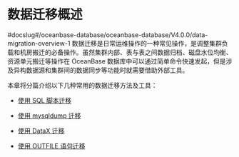 # 数据迁移概述
#docslug#/oceanbase-database/oceanbase-database/V4.0.0/data-migration-overview-1
数据迁移是日常运维操作的一种常见操作，是调整集群负载和机房搬迁的必备操作。虽然集群内部、表与表之间数据归档、磁盘水位均衡、资源单元搬迁等操作在 OceanBase 数据库中可以通过简单命令快速发起，但是涉及异构数据源和集群间的数据同步等功能时就需要借助外部工具。

本章将分篇介绍以下几种常用的数据迁移方法及工具：

* [使用 SQL 脚本迁移](../3.data-migration-1/4.migrate-data-by-using-sql-scripts-1.md)

* [使用 mysqldump 迁移](../3.data-migration-1/5.use-mysqldump-to-migrate-data-1.md)

* [使用 DataX 迁移](../3.data-migration-1/6.use-datax-to-migrate-data-1.md)

* [使用 OUTFILE 语句迁移](../3.data-migration-1/7.use-outfile-statements-to-migrate-data-1.md)
